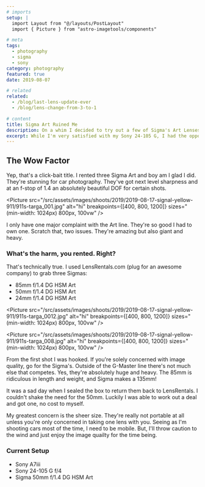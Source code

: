 ```yaml
---
# imports
setup: |
  import Layout from "@/layouts/PostLayout"
  import { Picture } from "astro-imagetools/components"

# meta
tags:
  - photography
  - sigma
  - sony
category: photography
featured: true
date: 2019-08-07

# related
related:
  - /blog/last-lens-update-ever
  - /blog/lens-change-from-3-to-1

# content
title: Sigma Art Ruined Me
description: On a whim I decided to try out a few of Sigma's Art Lenses. Now I have to own one. I'm blown away
excerpt: While I'm very satisfied with my Sony 24-105 G, I had the opportunity to play around with a set of Sigma Art lenses. Despite the size and weight, I love them. It's a series of lenses that sacrifices everything in the pursuit of image quality.
---
```


## The Wow Factor

Yep, that's a click-bait title. I rented three Sigma Art and boy am I glad I did. They're stunning for car photography. They've got next level sharpness and at an f-stop of 1.4 an absolutely beautiful DOF for certain shots.

<Picture
src="/src/assets/images/shoots/2019/2019-08-17-signal-yellow-911/911s-targa_001.jpg"
alt="hi"
breakpoints={[400, 800, 1200]}
sizes="(min-width: 1024px) 800px, 100vw"
/>

I only have one major complaint with the Art line. They're so good I had to own one. Scratch that, two issues. They're amazing but also giant and heavy.

### What's the harm, you rented. Right?

That's technically true. I used LensRentals.com (plug for an awesome company) to grab three Sigmas:

- 85mm f/1.4 DG HSM Art
- 50mm f/1.4 DG HSM Art
- 24mm f/1.4 DG HSM Art

<Picture
src="/src/assets/images/shoots/2019/2019-08-17-signal-yellow-911/911s-targa_0012.jpg"
alt="hi"
breakpoints={[400, 800, 1200]}
sizes="(min-width: 1024px) 800px, 100vw"
/>

<Picture
src="/src/assets/images/shoots/2019/2019-08-17-signal-yellow-911/911s-targa_008.jpg"
alt="hi"
breakpoints={[400, 800, 1200]}
sizes="(min-width: 1024px) 800px, 100vw"
/>

From the first shot I was hooked. If you're solely concerned with image quality, go for the Sigma's. Outside of the G-Master line there's not much else that competes. Yes, they're absolutely huge and heavy. The 85mm is ridiculous in length and weight, and Sigma makes a 135mm!

It was a sad day when I sealed the box to return them back to LensRentals. I couldn't shake the need for the 50mm. Luckily I was able to work out a deal and got one, no cost to myself.

My greatest concern is the sheer size. They're really not portable at all unless you're only concerned in taking one lens with you. Seeing as I'm shooting cars most of the time, I need to be mobile. But, I'll throw caution to the wind and just enjoy the image quailty for the time being.

### Current Setup

- Sony A7iii
- Sony 24-105 G f/4
- Sigma 50mm f/1.4 DG HSM Art
